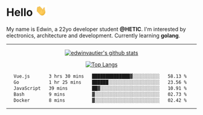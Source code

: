 # Hello <img src="https://raw.githubusercontent.com/parth-27/parth-27/master/Hi.gif" width="30px"> 
</h1>

My name is Edwin, a 22yo developer student **@HETIC**.
I'm interested by electronics, architecture and development.
Currently learning **golang**.

<hr>

<div align = "center">
  
[![edwinvautier's github stats](https://github-readme-stats.vercel.app/api?username=edwinvautier&theme=radical&count_private=true&show_icons=true)](https://github.com/anuraghazra/github-readme-stats)

[![Top Langs](https://github-readme-stats.vercel.app/api/top-langs/?username=edwinvautier&layout=compact&theme=radical&hide=javascript,html,css&langs_count=10)](https://github.com/anuraghazra/github-readme-stats)

<!--START_SECTION:waka-->
```text
Vue.js       3 hrs 30 mins   ██████████████▓░░░░░░░░░░   58.13 % 
Go           1 hr 25 mins    ██████░░░░░░░░░░░░░░░░░░░   23.56 % 
JavaScript   39 mins         ██▓░░░░░░░░░░░░░░░░░░░░░░   10.91 % 
Bash         9 mins          ▓░░░░░░░░░░░░░░░░░░░░░░░░   02.73 % 
Docker       8 mins          ▓░░░░░░░░░░░░░░░░░░░░░░░░   02.42 % 
```
<!--END_SECTION:waka-->

<hr>

</div>
